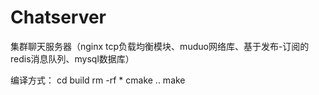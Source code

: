 # Chatserver
集群聊天服务器（nginx tcp负载均衡模块、muduo网络库、基于发布-订阅的redis消息队列、mysql数据库）

编译方式：
cd build
rm -rf *
cmake ..
make
